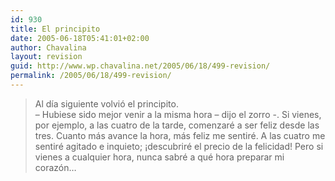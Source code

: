 ```yaml
---
id: 930
title: El principito
date: 2005-06-18T05:41:01+02:00
author: Chavalina
layout: revision
guid: http://www.wp.chavalina.net/2005/06/18/499-revision/
permalink: /2005/06/18/499-revision/
---
```

> Al día siguiente volvió el principito.  
> &#8211; Hubiese sido mejor venir a la misma hora &#8211; dijo el zorro -. Si vienes, por ejemplo, a las cuatro de la tarde, comenzaré a ser feliz desde las tres. Cuanto más avance la hora, más feliz me sentiré. A las cuatro me sentiré agitado e inquieto; &iexcl;descubriré el precio de la felicidad! Pero si vienes a cualquier hora, nunca sabré a qué hora preparar mi corazón…